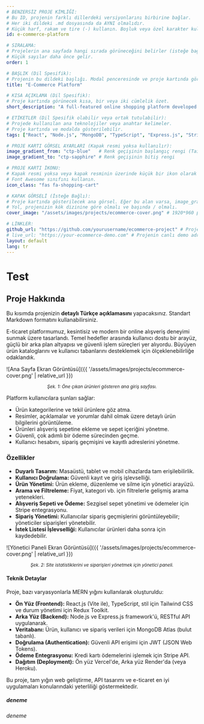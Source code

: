 ```yaml
---
# BENZERSİZ PROJE KİMLİĞİ: 
# Bu ID, projenin farklı dillerdeki versiyonlarını birbirine bağlar.
# Her iki dildeki .md dosyasında da AYNI olmalıdır.
# Küçük harf, rakam ve tire (-) kullanın. Boşluk veya özel karakter kullanmaktan kaçının.
id: e-commerce-platform 

# SIRALAMA:
# Projelerin ana sayfada hangi sırada görüneceğini belirler (isteğe bağlı).
# Küçük sayılar daha önce gelir.
order: 1

# BAŞLIK (Dil Spesifik):
# Projenin bu dildeki başlığı. Modal penceresinde ve proje kartında görünür.
title: "E-Commerce Platform"

# KISA AÇIKLAMA (Dil Spesifik):
# Proje kartında görünecek kısa, bir veya iki cümlelik özet.
short_description: "A full-featured online shopping platform developed with modern React and Node.js technologies, offering a seamless user experience."

# ETİKETLER (Dil Spesifik olabilir veya ortak tutulabilir):
# Projede kullanılan ana teknolojiler veya anahtar kelimeler. 
# Proje kartında ve modalda gösterilebilir.
tags: ["React", "Node.js", "MongoDB", "TypeScript", "Express.js", "Stripe"]

# PROJE KARTI GÖRSEL AYARLARI (Kapak resmi yoksa kullanılır):
image_gradient_from: "ctp-blue"   # Renk geçişinin başlangıç rengi (Tailwind renk sınıfı)
image_gradient_to: "ctp-sapphire" # Renk geçişinin bitiş rengi

# PROJE KARTI İKONU:
# Kapak resmi yoksa veya kapak resminin üzerinde küçük bir ikon olarak gösterilir.
# Font Awesome sınıfını kullanın.
icon_class: "fas fa-shopping-cart"

# KAPAK GÖRSELİ (İsteğe Bağlı):
# Proje kartında gösterilecek ana görsel. Eğer bu alan varsa, image_gradient_* alanları kullanılmaz.
# Yol, projenizin kök dizinine göre olmalı ve başında / olmalı.
cover_image: "/assets/images/projects/ecommerce-cover.png" # 1920*960 pixel

# LİNKLER:
github_url: "https://github.com/yourusername/ecommerce-project" # Projenin GitHub deposu (varsa)
# live_url: "https://your-ecommerce-demo.com" # Projenin canlı demo adresi (varsa)
layout: default
lang: tr
---
```

# Test
## Proje Hakkında

Bu kısımda projenizin **detaylı Türkçe açıklamasını** yapacaksınız. Standart Markdown formatını kullanabilirsiniz.

E-ticaret platformumuz, kesintisiz ve modern bir online alışveriş deneyimi sunmak üzere tasarlandı. Temel hedefler arasında kullanıcı dostu bir arayüz, güçlü bir arka plan altyapısı ve güvenli işlem süreçleri yer alıyordu. Büyüyen ürün kataloglarını ve kullanıcı tabanlarını desteklemek için ölçeklenebilirliğe odaklandık.

![Ana Sayfa Ekran Görüntüsü]({{ '/assets/images/projects/ecommerce-cover.png' | relative_url }})
*<center><small>Şek. 1: Öne çıkan ürünleri gösteren ana giriş sayfası.</small></center>*

Platform kullanıcılara şunları sağlar:
- Ürün kategorilerine ve tekil ürünlere göz atma.
- Resimler, açıklamalar ve yorumlar dahil olmak üzere detaylı ürün bilgilerini görüntüleme.
- Ürünleri alışveriş sepetine ekleme ve sepet içeriğini yönetme.
- Güvenli, çok adımlı bir ödeme sürecinden geçme.
- Kullanıcı hesabını, sipariş geçmişini ve kayıtlı adreslerini yönetme.

### Özellikler

*   **Duyarlı Tasarım:** Masaüstü, tablet ve mobil cihazlarda tam erişilebilirlik.
*   **Kullanıcı Doğrulama:** Güvenli kayıt ve giriş işlevselliği.
*   **Ürün Yönetimi:** Ürün ekleme, düzenleme ve silme için yönetici arayüzü.
*   **Arama ve Filtreleme:** Fiyat, kategori vb. için filtrelerle gelişmiş arama yetenekleri.
*   **Alışveriş Sepeti ve Ödeme:** Sezgisel sepet yönetimi ve ödemeler için Stripe entegrasyonu.
*   **Sipariş Yönetimi:** Kullanıcılar sipariş geçmişlerini görüntüleyebilir; yöneticiler siparişleri yönetebilir.
*   **İstek Listesi İşlevselliği:** Kullanıcılar ürünleri daha sonra için kaydedebilir.

![Yönetici Paneli Ekran Görüntüsü]({{ '/assets/images/projects/ecommerce-cover.png' | relative_url }})
*<center><small>Şek. 2: Site istatistiklerini ve siparişleri yönetmek için yönetici paneli.</small></center>*

#### Teknik Detaylar

Proje, bazı varyasyonlarla MERN yığını kullanılarak oluşturuldu:

*   **Ön Yüz (Frontend):** React.js (Vite ile), TypeScript, stil için Tailwind CSS ve durum yönetimi için Redux Toolkit.
*   **Arka Yüz (Backend):** Node.js ve Express.js framework'ü, RESTful API uygulanarak.
*   **Veritabanı:** Ürün, kullanıcı ve sipariş verileri için MongoDB Atlas (bulut tabanlı).
*   **Doğrulama (Authentication):** Güvenli API erişimi için JWT (JSON Web Tokens).
*   **Ödeme Entegrasyonu:** Kredi kartı ödemelerini işlemek için Stripe API.
*   **Dağıtım (Deployment):** Ön yüz Vercel'de, Arka yüz Render'da (veya Heroku).

Bu proje, tam yığın web geliştirme, API tasarımı ve e-ticaret en iyi uygulamaları konularındaki yeterliliği göstermektedir.

##### deneme
###### deneme